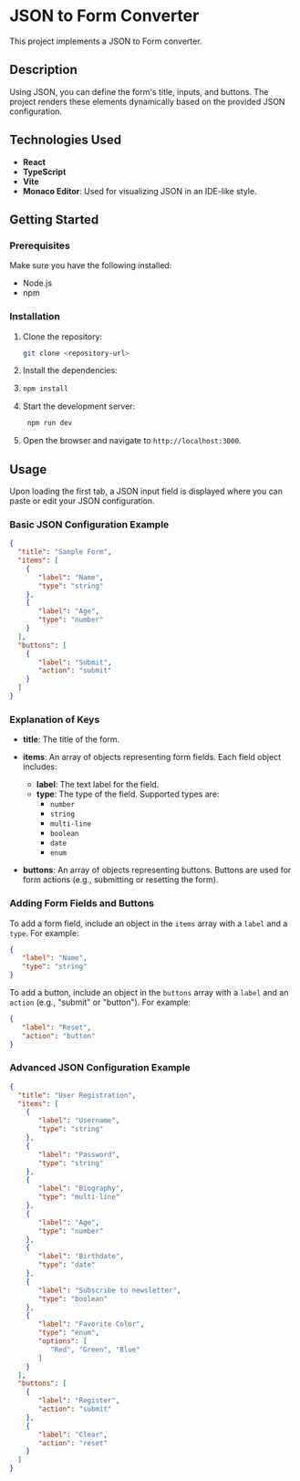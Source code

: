 # JSON to Form Converter

This project implements a JSON to Form converter.

## Description

Using JSON, you can define the form's title, inputs, and buttons. The project renders these elements dynamically based on the provided JSON configuration.

## Technologies Used

- **React**
- **TypeScript**
- **Vite**
- **Monaco Editor**: Used for visualizing JSON in an IDE-like style.

## Getting Started

### Prerequisites

Make sure you have the following installed:

- Node.js
- npm

### Installation

1. Clone the repository:
   ```sh
   git clone <repository-url>
    ```
2. Install the dependencies:
3. ```sh
   npm install
   ```
4. Start the development server:
   ```sh
    npm run dev
    ```
5. Open the browser and navigate to `http://localhost:3000`.

## Usage
Upon loading the first tab, a JSON input field is displayed where you can paste or edit your JSON configuration.

### Basic JSON Configuration Example
```json
{
  "title": "Sample Form",
  "items": [
    { 
       "label": "Name",
       "type": "string"
    },
    { 
       "label": "Age", 
       "type": "number"
    }
  ],
  "buttons": [
    { 
       "label": "Submit", 
       "action": "submit"
    }
  ]
}
```

### Explanation of Keys

- **title**: The title of the form.
- **items**: An array of objects representing form fields. Each field object includes:
  - **label**: The text label for the field.
  - **type**: The type of the field. Supported types are:
    - `number`
    - `string`
    - `multi-line`
    - `boolean`
    - `date`
    - `enum`

- **buttons**: An array of objects representing buttons. Buttons are used for form actions (e.g., submitting or resetting the form).

### Adding Form Fields and Buttons

To add a form field, include an object in the `items` array with a `label` and a `type`. For example:
```json
{ 
   "label": "Name", 
   "type": "string"
}
```

To add a button, include an object in the `buttons` array with a `label` and an `action` (e.g., "submit" or "button"). For example:
```json
{ 
   "label": "Reset",
   "action": "button"
}
```

### Advanced JSON Configuration Example
```json
{
  "title": "User Registration",
  "items": [
    { 
       "label": "Username",
       "type": "string"
    },
    { 
       "label": "Password", 
       "type": "string"
    },
    { 
       "label": "Biography", 
       "type": "multi-line"
    },
    { 
       "label": "Age", 
       "type": "number"
    },
    { 
       "label": "Birthdate", 
       "type": "date"
    },
    { 
       "label": "Subscribe to newsletter", 
       "type": "boolean"
    },
    { 
       "label": "Favorite Color", 
       "type": "enum", 
       "options": [
          "Red", "Green", "Blue"
       ]
    }
  ],
  "buttons": [
    { 
       "label": "Register", 
       "action": "submit"
    },
    { 
       "label": "Clear",
       "action": "reset"
    }
  ]
}
```

